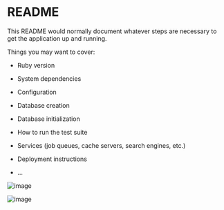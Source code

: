 # README

This README would normally document whatever steps are necessary to get the
application up and running.

Things you may want to cover:

* Ruby version

* System dependencies

* Configuration

* Database creation

* Database initialization

* How to run the test suite

* Services (job queues, cache servers, search engines, etc.)

* Deployment instructions

* ...

![image](https://user-images.githubusercontent.com/15344133/203383452-1154b1a1-250b-49e2-a74e-7bd8eebcff42.png)

![image](https://user-images.githubusercontent.com/15344133/203383820-e084bd2b-159f-4c12-89f2-73931686d431.png)
